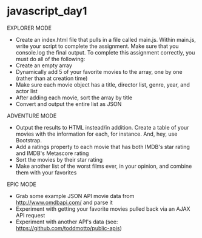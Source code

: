 # javascript_day1

EXPLORER MODE
- Create an index.html file that pulls in a file called main.js. Within main.js, write your script to complete the assignment. Make sure that you console.log the final output.
To complete this assignment correctly, you must do all of the following:
- Create an empty array
- Dynamically add 5 of your favorite movies to the array, one by one (rather than at creation time)
- Make sure each movie object has a title, director list, genre, year, and actor list
- After adding each movie, sort the array by title
- Convert and output the entire list as JSON

ADVENTURE MODE
- Output the results to HTML instead/in addition. Create a table of your movies with the information for each, for instance. And, hey, use Bootstrap.
- Add a ratings property to each movie that has both IMDB's star rating and IMDB's Metascore rating
- Sort the movies by their star rating
- Make another list of the worst films ever, in your opinion, and combine them with your favorites

EPIC MODE
- Grab some example JSON API movie data from http://www.omdbapi.com/ and parse it
- Experiment with getting your favorite movies pulled back via an AJAX API request
- Experiment with another API's data (see: https://github.com/toddmotto/public-apis)
